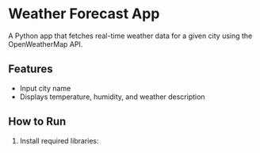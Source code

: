 # Weather Forecast App

A Python app that fetches real-time weather data for a given city using the OpenWeatherMap API.

## Features
- Input city name
- Displays temperature, humidity, and weather description

## How to Run
1. Install required libraries:
